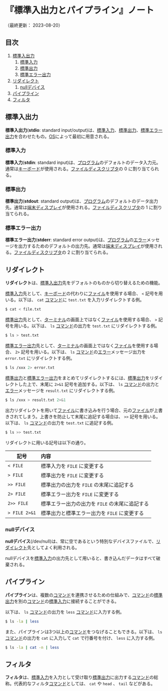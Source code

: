 # 『標準入出力とパイプライン』ノート

（最終更新： 2023-08-20）


## 目次

1. [標準入出力](#標準入出力)
	1. [標準入力](#標準入力)
	1. [標準出力](#標準出力)
	1. [標準エラー出力](#標準エラー出力)
1. [リダイレクト](#リダイレクト)
	1. [nullデバイス](#nullデバイス)
1. [パイプライン](#パイプライン)
1. [フィルタ](#フィルタ)


## 標準入出力

**標準入出力**(**stdio**: standard input/output)は、[標準入力](#標準入力)、[標準出力](#標準出力)、[標準エラー出力](#標準エラー出力)を合わせたもの。[OS](../../../software/_/chapters/operating_system.md#オペレーティングシステム)によって最初に用意される。

### 標準入力

**標準入力**(**stdin**: standard input)は、[プログラム](../../../../programming/_/chapters/programming.md#プログラム)のデフォルトのデータ入力元。通常は[キーボード](../../../hardware/_/chapters/io_unit.md#キーボード)が使用される。[ファイルディスクリプタ](./file.md#ファイルディスクリプタ)の $0$ に割り当てられる。

### 標準出力

**標準出力**(**stdout**: standard output)は、[プログラム](../../../../programming/_/chapters/programming.md#プログラム)のデフォルトのデータ出力先。通常は[端末ディスプレイ](./shell_and_terminal.md#ターミナル)が使用される。[ファイルディスクリプタ](./file.md#ファイルディスクリプタ)の $1$ に割り当てられる。

### 標準エラー出力

**標準エラー出力**(**stderr**: standard error output)は、[プログラム](../../../../programming/_/chapters/programming.md#プログラム)の[エラー](../../../../programming/_/chapters/programming.md#エラー)メッセージを出力するためのデフォルトの出力先。通常は[端末ディスプレイ](./shell_and_terminal.md#ターミナル)が使用される。[ファイルディスクリプタ](./file.md#ファイルディスクリプタ)の $2$ に割り当てられる。


## リダイレクト

**リダイレクト**は、[標準入出力](#標準入出力)先をデフォルトのものから切り替えるための機能。

[標準入力](#標準入力)先として、[キーボード](../../../hardware/_/chapters/io_unit.md#キーボード)の代わりに[ファイル](../../../software/_/chapters/file_system.md#ファイル)を使用する場合、 `<` 記号を用いる。以下は、 `cat` [コマンド](./basic_command.md#コマンド)に `test.txt` を入力リダイレクトする例。

```sh
$ cat < file.txt
```

[標準出力](#標準出力)先として、[ターミナル](./shell_and_terminal.md#ターミナル)の画面上ではなく[ファイル](../../../software/_/chapters/file_system.md#ファイル)を使用する場合、 `>` 記号を用いる。以下は、 `ls` [コマンド](./basic_command.md#コマンド)の出力を `test.txt` にリダイレクトする例。

```sh
$ ls > test.txt
```

[標準エラー出力](#標準エラー出力)先として、[ターミナル](./shell_and_terminal.md#ターミナル)の画面上ではなく[ファイル](../../../software/_/chapters/file_system.md#ファイル)を使用する場合、 `2>` 記号を用いる。以下は、 `ls` [コマンド](./basic_command.md#コマンド)の[エラー](../../../../programming/_/chapters/programming.md#エラー)メッセージ出力を `error.txt` にリダイレクトする例。

```sh
$ ls /xxx 2> error.txt
```

[標準出力](#標準出力)と[標準エラー出力](#標準エラー出力)をまとめてリダイレクトするには、[標準出力](#標準出力)をリダイレクトした上で、末尾に `2>&1` 記号を追加する。以下は、 `ls` [コマンド](./basic_command.md#コマンド)の出力と[エラー](../../../../programming/_/chapters/programming.md#エラー)メッセージを `result.txt` にリダイレクトする例。

```sh
$ ls /xxx > result.txt 2>&1
```

出力リダイレクトを用いて[ファイル](../../../software/_/chapters/file_system.md#ファイル)に書き込みを行う場合、元の[ファイル](../../../software/_/chapters/file_system.md#ファイル)が上書きされてしまう。上書きを防止して末尾に追記する場合は、 `>>` 記号を用いる。以下は、 `ls` [コマンド](./basic_command.md#コマンド)の出力を `test.txt` に追記する例。

```sh
$ ls >> test.txt
```

リダイレクトに用いる記号は以下の通り。

| 記号          | 内容                                           |
| ------------- | :--------------------------------------------- |
| `< FILE`      | 標準入力を `FILE` に変更する                   |
| `> FILE`      | 標準出力を `FILE` に変更する                   |
| `>> FILE`     | 標準出力の出力を `FILE` の末尾に追記する       |
| `2> FILE`     | 標準エラー出力を `FILE` に変更する             |
| `2>> FILE`    | 標準エラー出力の出力を `FILE` の末尾に追記する |
| `> FILE 2>&1` | 標準出力と標準エラー出力を `FILE` に変更する   |

### nullデバイス

**nullデバイス**(/dev/null)は、常に空であるという特別なデバイスファイルで、[リダイレクト](#リダイレクト)先としてよく利用される。

nullデバイスを[標準入力](#標準入力)の出力先として用いると、書き込んだデータはすべて破棄される。


## パイプライン

**パイプライン**は、複数の[コマンド](./basic_command.md#コマンド)を連携させるための仕組みで、[コマンド](./basic_command.md#コマンド)の[標準出力](#標準出力)を別の[コマンド](./basic_command.md#コマンド)の[標準入力](#標準入力)に接続することができる。

以下は、 `ls` [コマンド](./basic_command.md#コマンド)の出力を `less` [コマンド](./basic_command.md#コマンド)に入力する例。

```sh
$ ls -la | less
```

また、パイプラインは3つ以上の[コマンド](./basic_command.md#コマンド)をつなげることもできる。以下は、 `ls` [コマンド](./basic_command.md#コマンド)の出力を `cat` に入力して `cat` で行番号を付け、 `less` に入力する例。

```sh
$ ls -la | cat -n | less
```


## フィルタ

**フィルタ**は、[標準入力](#標準入力)を入力として受け取り[標準出力](#標準出力)に出力する[コマンド](./basic_command.md#コマンド)の総称。代表的なフィルタ[コマンド](./basic_command.md#コマンド)としては、 `cat` や `head` 、 `tail` などがある。
